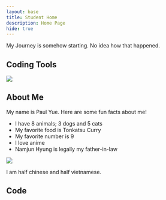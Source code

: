 ```yaml
---
layout: base
title: Student Home 
description: Home Page
hide: true
---
```


My Journey is somehow starting. No idea how that happened.

## Coding Tools

  <a href="https://github.com/KKATZENN/No-Ideas-Blog">
        <img src="https://upload.wikimedia.org/wikipedia/commons/f/ff/Logo_of_Github.jpg?20230410211349https://upload.wikimedia.org/wikipedia/commons/f/ff/Logo_of_Github.jpg?      20230410211349https://upload.wikimedia.org/wikipedia/commons/f/ff/Logo_of_Github.jpg?20230410211349"> 
  </a>

## About Me
My name is Paul Yue.
Here are some fun facts about me!

<ul>
  <li>I have 8 animals; 3 dogs and 5 cats</li>
  <li>My favorite food is Tonkatsu Curry</li>
  <li>My favorite number is 9</li>
  <li>I love anime</li>
  <li>Namjun Hyung is legally my father-in-law</li>
</ul>

  <a>
    <img src="https://upload.wikimedia.org/wikipedia/commons/thumb/a/a9/Orange_Tabby_Cat_Beside_Fawn_Short-coated_Puppy-46024.jpeg/800px-Orange_Tabby_Cat_Beside_Fawn_Short-coated_Puppy-46024.jpeg?20180708235900">
  </a>
  
I am half chinese and half vietnamese.

## Code
